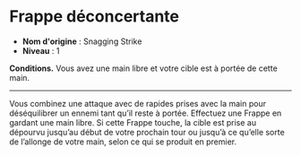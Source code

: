 # Frappe déconcertante

 * **Nom d'origine** : Snagging Strike
 * **Niveau** : 1


<p><strong>Conditions.</strong> Vous avez une main libre et votre cible est à portée de cette main.</p>
<hr>
<p>Vous combinez une attaque avec de rapides prises avec la main pour déséquilibrer un ennemi tant qu’il reste à portée. Effectuez une Frappe en gardant une main libre. Si cette Frappe touche, la cible est prise au dépourvu jusqu’au début de votre prochain tour ou jusqu’à ce qu’elle sorte de l’allonge de votre main, selon ce qui se produit en premier.</p>